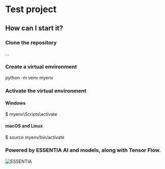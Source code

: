 # Test project

## How can I start it?

### Clone the repository

...

### Create a virtual environment

python -m venv myenv

### Activate the virtual environment

#### Windows

$ myenv\Scripts\activate

#### macOS and Linux

$ source myenv/bin/activate

### Powered by ESSENTIA AI and models, along with Tensor Flow.

![ESSENTIA](https://essentia.upf.edu/_static/essentia_logo.svg)

